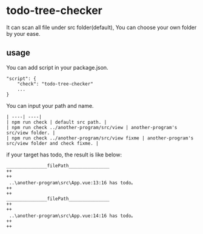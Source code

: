 # todo-tree-checker
It can scan all file under src folder(default), You can choose your own folder by your ease.
## usage

You can add script  in your package.json.
```
"script": {
    "check": "todo-tree-checker"
    ...
}
```
You can input your path and name.
```
| ----| ----|
| npm run check | default src path. |
| npm run check ../another-program/src/view | another-program's src/view folder. |
| npm run check ../another-program/src/view fixme | another-program's src/view folder and check fixme. |
```
if your target has todo, the result is like below: 
```
_______________filePath_______________ 
++
++
 ..\another-program\src\App.vue:13:16 has todo。
++
++
_______________filePath_______________ 
++
++
 ..\another-program\src\App.vue:14:16 has todo。
++
++
```

